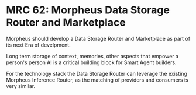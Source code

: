 # MRC 62: Morpheus Data Storage Router and Marketplace

Morpheus should develop a Data Storage Router and Marketplace as part of its next Era of develpment.

Long term storage of context, memories, other aspects that empower a person's person AI is a critical building block for Smart Agent builders.

For the technology stack the Data Storage Router can leverage the existing Morpheus Inference Router, as the matching of providers and consumers is very similar.
